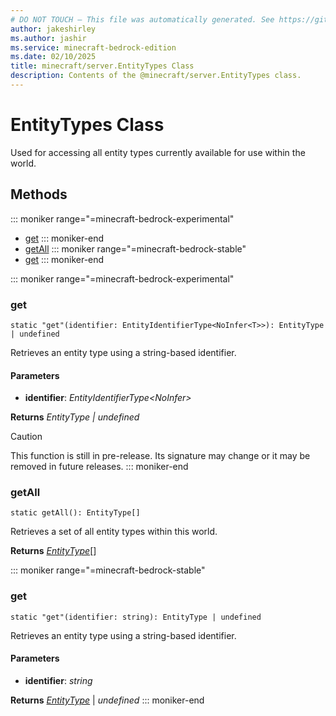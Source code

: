 ```yaml
---
# DO NOT TOUCH — This file was automatically generated. See https://github.com/mojang/minecraftapidocsgenerator to modify descriptions, examples, etc.
author: jakeshirley
ms.author: jashir
ms.service: minecraft-bedrock-edition
ms.date: 02/10/2025
title: minecraft/server.EntityTypes Class
description: Contents of the @minecraft/server.EntityTypes class.
---
```

# EntityTypes Class

Used for accessing all entity types currently available for use within the world.

## Methods
::: moniker range="=minecraft-bedrock-experimental"
- [get](#get)
::: moniker-end
- [getAll](#getall)
::: moniker range="=minecraft-bedrock-stable"
- [get](#get)
::: moniker-end

::: moniker range="=minecraft-bedrock-experimental"
### **get**
`
static "get"(identifier: EntityIdentifierType<NoInfer<T>>): EntityType | undefined
`

Retrieves an entity type using a string-based identifier.

#### **Parameters**
- **identifier**: *EntityIdentifierType<NoInfer<T>>*

**Returns** *EntityType | undefined*

> [!CAUTION]
> This function is still in pre-release.  Its signature may change or it may be removed in future releases.
::: moniker-end

### **getAll**
`
static getAll(): EntityType[]
`

Retrieves a set of all entity types within this world.

**Returns** [*EntityType*](EntityType.md)[]

::: moniker range="=minecraft-bedrock-stable"
### **get**
`
static "get"(identifier: string): EntityType | undefined
`

Retrieves an entity type using a string-based identifier.

#### **Parameters**
- **identifier**: *string*

**Returns** [*EntityType*](EntityType.md) | *undefined*
::: moniker-end

